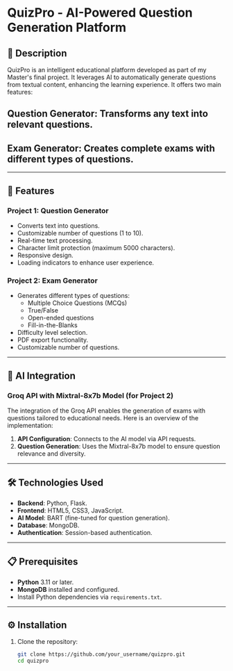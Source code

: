 # QuizPro - AI-Powered Question Generation Platform

## 📝 Description
QuizPro is an intelligent educational platform developed as part of my Master's final project. It leverages AI to automatically generate questions from textual content, enhancing the learning experience. It offers two main features:

## **Question Generator: Transforms any text into relevant questions.**

## **Exam Generator: Creates complete exams with different types of questions.**

---

## 🚀 Features

### **Project 1: Question Generator**
- Converts text into questions.
- Customizable number of questions (1 to 10).
- Real-time text processing.
- Character limit protection (maximum 5000 characters).
- Responsive design.
- Loading indicators to enhance user experience.

### **Project 2: Exam Generator**
- Generates different types of questions:
  - Multiple Choice Questions (MCQs)
  - True/False
  - Open-ended questions
  - Fill-in-the-Blanks
- Difficulty level selection.
- PDF export functionality.
- Customizable number of questions.

---

## 🤖 AI Integration

### **Groq API with Mixtral-8x7b Model** (for Project 2)
The integration of the Groq API enables the generation of exams with questions tailored to educational needs. Here is an overview of the implementation:

1. **API Configuration**: Connects to the AI model via API requests.
2. **Question Generation**: Uses the Mixtral-8x7b model to ensure question relevance and diversity.

---

## 🛠️ Technologies Used
- **Backend**: Python, Flask.
- **Frontend**: HTML5, CSS3, JavaScript.
- **AI Model**: BART (fine-tuned for question generation).
- **Database**: MongoDB.
- **Authentication**: Session-based authentication.

---

## 📋 Prerequisites
- **Python** 3.11 or later.
- **MongoDB** installed and configured.
- Install Python dependencies via `requirements.txt`.

---

## ⚙️ Installation

1. Clone the repository:
   ```bash
   git clone https://github.com/your_username/quizpro.git
   cd quizpro
   ```
